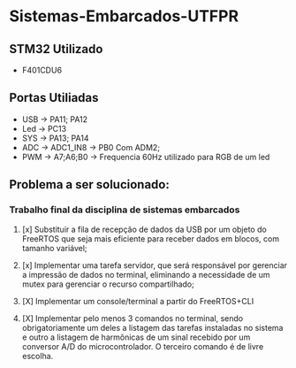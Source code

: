 # Sistemas-Embarcados-UTFPR

## STM32 Utilizado
- F401CDU6

## Portas Utiliadas

- USB -> PA11; PA12
- Led -> PC13
- SYS -> PA13; PA14
- ADC -> ADC1_IN8 -> PB0 Com ADM2;
- PWM -> A7;A6;B0 -> Frequencia 60Hz utilizado para RGB de um led

## Problema a ser solucionado:

### Trabalho final da disciplina de sistemas embarcados

1. [x] Substituir a fila de recepção de dados da USB por um objeto do FreeRTOS que seja mais eficiente para receber dados em blocos, com tamanho variável;

2. [x] Implementar uma tarefa servidor, que será responsável por gerenciar a impressão de dados no terminal, eliminando a necessidade de um mutex para gerenciar o recurso compartilhado;

3. [X] Implementar um console/terminal a partir do FreeRTOS+CLI

4. [X] Implementar pelo menos 3 comandos no terminal, sendo obrigatoriamente um deles a listagem das tarefas instaladas no sistema e outro a listagem de harmônicas de um sinal recebido por um conversor A/D do microcontrolador. O terceiro comando é de livre escolha.
